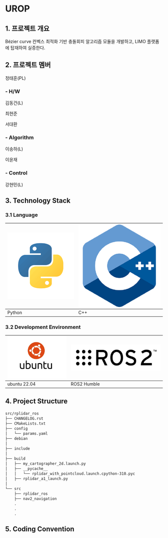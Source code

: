 # UROP
## 1. 프로젝트 개요
Bézier curve 컨벡스 최적화 기반 충돌회피 알고리즘 모듈을 개발하고, LIMO 플랫폼에 탑재하여 실증한다.

## 2. 프로젝트 멤버
정태훈(PL)
### - H/W
김동건(L)

최현준

서대환
### - Algorithm
이송하(L)

이윤재
### - Control
강현민(L)

## 3. Technology Stack
### 3.1 Language
| ![Python](https://github.com/dkkim528/UROP/blob/main/py.png)    | ![C++](https://github.com/dkkim528/UROP/blob/main/C%2B%2B.png) |
| ---------- | ---------------------------------------------- |
| Python | C++  |
### 3.2 Development Environment
| ![ubuntu](https://github.com/dkkim528/UROP/blob/main/ubuntu.png)  | ![ROS2](https://github.com/dkkim528/UROP/blob/main/ros2.png)    |
| ---------- | ---------------------------------------------- |
| ubuntu 22.04 | ROS2 Humble  |

## 4. Project Structure
```shell
src/rplidar_ros
├── CHANGELOG.rst
├── CMakeLists.txt
├── config
│   └── params.yaml
├── debian
│   
├── include
│
├── build
│   ├── my_cartographer_2d.launch.py
│   ├── __pycache__
│   │   └── rplidar_with_pointcloud.launch.cpython-310.pyc
│   ├── rplidar_a1_launch.py
│ 
└── src
    ├── rplidar_ros
    ├── nav2_navigation
    . 
    .   
    .
```
    
## 5. Coding Convention
